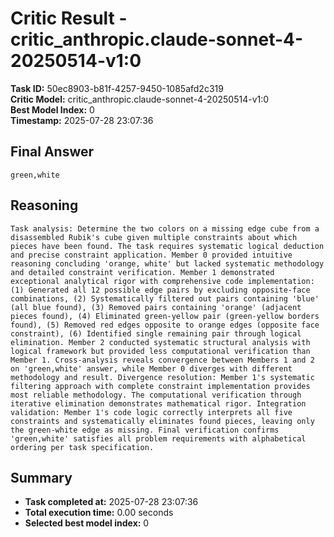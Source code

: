 # Critic Result - critic_anthropic.claude-sonnet-4-20250514-v1:0

**Task ID:** 50ec8903-b81f-4257-9450-1085afd2c319  
**Critic Model:** critic_anthropic.claude-sonnet-4-20250514-v1:0  
**Best Model Index:** 0  
**Timestamp:** 2025-07-28 23:07:36

## Final Answer
```
green,white
```

## Reasoning
```
Task analysis: Determine the two colors on a missing edge cube from a disassembled Rubik's cube given multiple constraints about which pieces have been found. The task requires systematic logical deduction and precise constraint application. Member 0 provided intuitive reasoning concluding 'orange, white' but lacked systematic methodology and detailed constraint verification. Member 1 demonstrated exceptional analytical rigor with comprehensive code implementation: (1) Generated all 12 possible edge pairs by excluding opposite-face combinations, (2) Systematically filtered out pairs containing 'blue' (all blue found), (3) Removed pairs containing 'orange' (adjacent pieces found), (4) Eliminated green-yellow pair (green-yellow borders found), (5) Removed red edges opposite to orange edges (opposite face constraint), (6) Identified single remaining pair through logical elimination. Member 2 conducted systematic structural analysis with logical framework but provided less computational verification than Member 1. Cross-analysis reveals convergence between Members 1 and 2 on 'green,white' answer, while Member 0 diverges with different methodology and result. Divergence resolution: Member 1's systematic filtering approach with complete constraint implementation provides most reliable methodology. The computational verification through iterative elimination demonstrates mathematical rigor. Integration validation: Member 1's code logic correctly interprets all five constraints and systematically eliminates found pieces, leaving only the green-white edge as missing. Final verification confirms 'green,white' satisfies all problem requirements with alphabetical ordering per task specification.
```

## Summary
- **Task completed at:** 2025-07-28 23:07:36
- **Total execution time:** 0.00 seconds
- **Selected best model index:** 0
